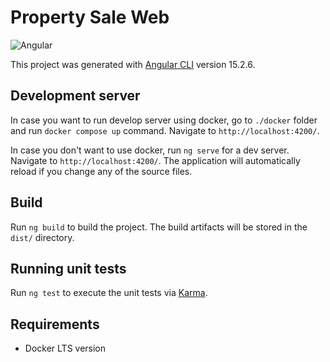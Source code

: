 # Property Sale Web

![Angular](https://img.shields.io/badge/angular-%23DD0031.svg?style=for-the-badge&logo=angular&logoColor=white)

This project was generated with [Angular CLI](https://github.com/angular/angular-cli) version 15.2.6.

## Development server

In case you want to run develop server using docker, go to `./docker` folder and run `docker compose up` command. Navigate to `http://localhost:4200/`.

In case you don't want to use docker, run `ng serve` for a dev server. Navigate to `http://localhost:4200/`. The application will automatically reload if you change any of the source files.

## Build

Run `ng build` to build the project. The build artifacts will be stored in the `dist/` directory.

## Running unit tests

Run `ng test` to execute the unit tests via [Karma](https://karma-runner.github.io).

## Requirements

- Docker LTS version